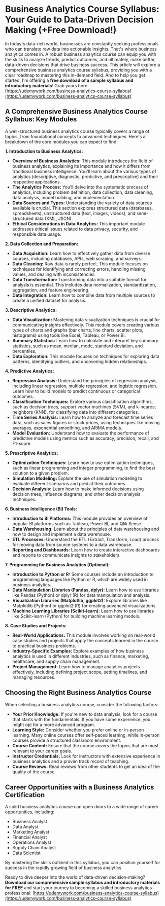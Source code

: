 # Business Analytics Course Syllabus: Your Guide to Data-Driven Decision Making (+Free Download!)

In today's data-rich world, businesses are constantly seeking professionals who can translate raw data into actionable insights. That's where business analytics comes in. A robust business analytics course can equip you with the skills to analyze trends, predict outcomes, and ultimately, make better, data-driven decisions that drive business success. This article will explore a comprehensive business analytics course syllabus, providing you with a clear roadmap to mastering this in-demand field. And to help you get started, I'm offering a **free download of a sample syllabus and introductory materials**! Grab yours here: [https://udemywork.com/business-analytics-course-syllabus](https://udemywork.com/business-analytics-course-syllabus)

## A Comprehensive Business Analytics Course Syllabus: Key Modules

A well-structured business analytics course typically covers a range of topics, from foundational concepts to advanced techniques. Here's a breakdown of the core modules you can expect to find:

**1. Introduction to Business Analytics:**

*   **Overview of Business Analytics:** This module introduces the field of business analytics, explaining its importance and how it differs from traditional business intelligence. You'll learn about the various types of analytics (descriptive, diagnostic, predictive, and prescriptive) and their respective applications.
*   **The Analytics Process:** You'll delve into the systematic process of analytics, including problem definition, data collection, data cleaning, data analysis, model building, and implementation.
*   **Data Sources and Types:** Understanding the variety of data sources available is crucial. This section explores structured data (databases, spreadsheets), unstructured data (text, images, videos), and semi-structured data (XML, JSON).
*   **Ethical Considerations in Data Analytics:** This important module addresses ethical issues related to data privacy, security, and responsible data usage.

**2. Data Collection and Preparation:**

*   **Data Acquisition:**  Learn how to effectively gather data from diverse sources, including databases, APIs, web scraping, and surveys.
*   **Data Cleaning:** Raw data is rarely perfect. This module focuses on techniques for identifying and correcting errors, handling missing values, and dealing with inconsistencies.
*   **Data Transformation:**  Transforming data into a suitable format for analysis is essential. This includes data normalization, standardization, aggregation, and feature engineering.
*   **Data Integration:**  Learn how to combine data from multiple sources to create a unified dataset for analysis.

**3. Descriptive Analytics:**

*   **Data Visualization:**  Mastering data visualization techniques is crucial for communicating insights effectively. This module covers creating various types of charts and graphs (bar charts, line charts, scatter plots, histograms) using tools like Excel, Tableau, or Power BI.
*   **Summary Statistics:**  Learn how to calculate and interpret key summary statistics, such as mean, median, mode, standard deviation, and percentiles.
*   **Data Exploration:**  This module focuses on techniques for exploring data patterns, identifying outliers, and uncovering hidden relationships.

**4. Predictive Analytics:**

*   **Regression Analysis:**  Understand the principles of regression analysis, including linear regression, multiple regression, and logistic regression. Learn how to build models to predict continuous or categorical outcomes.
*   **Classification Techniques:** Explore various classification algorithms, such as decision trees, support vector machines (SVM), and k-nearest neighbors (KNN), for classifying data into different categories.
*   **Time Series Analysis:**  Learn how to analyze and forecast time series data, such as sales figures or stock prices, using techniques like moving averages, exponential smoothing, and ARIMA models.
*   **Model Evaluation:**  Understand how to evaluate the performance of predictive models using metrics such as accuracy, precision, recall, and F1-score.

**5. Prescriptive Analytics:**

*   **Optimization Techniques:**  Learn how to use optimization techniques, such as linear programming and integer programming, to find the best solution to a given problem.
*   **Simulation Modeling:**  Explore the use of simulation modeling to evaluate different scenarios and predict their outcomes.
*   **Decision Analysis:**  Learn how to make informed decisions using decision trees, influence diagrams, and other decision analysis techniques.

**6. Business Intelligence (BI) Tools:**

*   **Introduction to BI Platforms:** This module provides an overview of popular BI platforms such as Tableau, Power BI, and Qlik Sense.
*   **Data Warehousing:**  Learn about the principles of data warehousing and how to design and implement a data warehouse.
*   **ETL Processes:**  Understand the ETL (Extract, Transform, Load) process for moving data from source systems to a data warehouse.
*   **Reporting and Dashboards:**  Learn how to create interactive dashboards and reports to communicate insights to stakeholders.

**7. Programming for Business Analytics (Optional):**

*   **Introduction to Python or R:**  Some courses include an introduction to programming languages like Python or R, which are widely used in business analytics.
*   **Data Manipulation Libraries (Pandas, dplyr):** Learn how to use libraries like Pandas (Python) or dplyr (R) for data manipulation and analysis.
*   **Visualization Libraries (Matplotlib, ggplot2):** Explore libraries like Matplotlib (Python) or ggplot2 (R) for creating advanced visualizations.
*   **Machine Learning Libraries (Scikit-learn):**  Learn how to use libraries like Scikit-learn (Python) for building machine learning models.

**8. Case Studies and Projects:**

*   **Real-World Applications:**  This module involves working on real-world case studies and projects that apply the concepts learned in the course to practical business problems.
*   **Industry-Specific Examples:**  Explore examples of how business analytics is used in different industries, such as finance, marketing, healthcare, and supply chain management.
*   **Project Management:**  Learn how to manage analytics projects effectively, including defining project scope, setting timelines, and managing resources.

## Choosing the Right Business Analytics Course

When selecting a business analytics course, consider the following factors:

*   **Your Prior Knowledge:** If you're new to data analysis, look for a course that starts with the fundamentals. If you have some experience, you might opt for a more advanced program.
*   **Learning Style:**  Consider whether you prefer online or in-person learning.  Many online courses offer self-paced learning, while in-person courses provide a structured classroom environment.
*   **Course Content:**  Ensure that the course covers the topics that are most relevant to your career goals.
*   **Instructor Credentials:**  Look for instructors with extensive experience in business analytics and a proven track record of teaching.
*   **Course Reviews:**  Read reviews from other students to get an idea of the quality of the course.

## Career Opportunities with a Business Analytics Certification

A solid business analytics course can open doors to a wide range of career opportunities, including:

*   Business Analyst
*   Data Analyst
*   Marketing Analyst
*   Financial Analyst
*   Operations Analyst
*   Supply Chain Analyst
*   Data Scientist

By mastering the skills outlined in this syllabus, you can position yourself for success in the rapidly growing field of business analytics.

Ready to dive deeper into the world of data-driven decision-making? **Download our comprehensive sample syllabus and introductory materials for FREE** and start your journey to becoming a skilled business analytics professional: [https://udemywork.com/business-analytics-course-syllabus](https://udemywork.com/business-analytics-course-syllabus)
